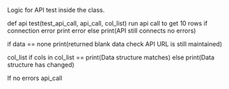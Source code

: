 Logic for API test inside the class. 

def api test(test_api_call, api_call, col_list) 
  run api call to get 10 rows 
    if connection error 
      print error 
    else print(API still connects no errors)
  
  if data == none 
    print(returned blank data check API URL is still maintained)

  col_list 
    if cols in col_list == print(Data structure matches)
    else print(Data structure has changed)

  If no errors 
    api_call

